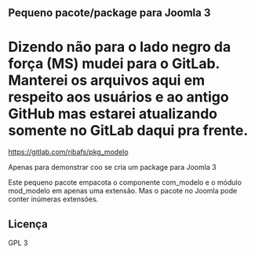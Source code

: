 ## Pequeno pacote/package para Joomla 3 

# Dizendo não para o lado negro da força (MS) mudei para o GitLab. Manterei os arquivos aqui em respeito aos usuários e ao antigo GitHub mas estarei atualizando somente no GitLab daqui pra frente.
https://gitlab.com/ribafs/pkg_modelo

Apenas para demonstrar coo se cria um package para Joomla 3

Este pequeno pacote empacota o componente com_modelo e o módulo mod_modelo em apenas uma extensão. Mas o pacote no Joomla pode conter inúmeras extensões.


## Licença

GPL 3
